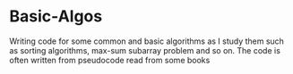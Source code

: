# Basic-Algos
Writing code for some common and basic algorithms as I study them such as sorting algorithms, max-sum subarray problem and so on. The code is often written from pseudocode read from some books
